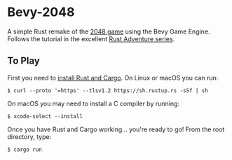 # Bevy-2048

A simple Rust remake of the [2048 game](https://play2048.co/) using the Bevy Game Engine. Follows the tutorial in the excellent [Rust Adventure series](https://www.rustadventure.dev/).

## To Play
First you need to [install Rust and Cargo](https://doc.rust-lang.org/book/ch01-01-installation.html). On Linux or macOS you can run:
```
$ curl --proto '=https' --tlsv1.2 https://sh.rustup.rs -sSf | sh
```

On macOS you may need to install a C compiler by running:
```
$ xcode-select --install
```

Once you have Rust and Cargo working... you're ready to go! From the root directory, type:
```
$ cargo run
```
